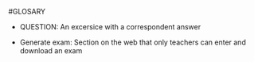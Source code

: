 #GLOSARY

* QUESTION: An excersice with a correspondent answer

* Generate exam: Section on the web that only teachers can enter and download an exam
